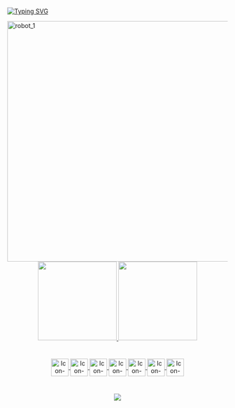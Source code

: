 #

[![Typing SVG](https://readme-typing-svg.demolab.com?font=Fira+Code&size=17&duration=3000&pause=1000&color=691AF7&width=435&lines=%C2%A1Hola!+%C2%A1bienvenido+a+mi+perfil+de+Github!;Hello!+Welcome+to+my+Github+profile!;Ol%C3%A1!+Bem-vindo+ao+meu+perfil+do+Github!;+%E4%BD%A0%E5%A5%BD%EF%BC%81%E6%AC%A2%E8%BF%8E%E6%9D%A5%E5%88%B0%E6%88%91%E7%9A%84+Github+%E4%B8%AA%E4%BA%BA%E8%B5%84%E6%96%99%EF%BC%81;%E3%81%93%E3%82%93%E3%81%AB%E3%81%A1%E3%81%AF%EF%BC%81%E7%A7%81%E3%81%AEGithub%E3%83%97%E3%83%AD%E3%83%95%E3%82%A3%E3%83%BC%E3%83%AB%E3%81%B8%E3%82%88%E3%81%86%E3%81%93%E3%81%9D%EF%BC%81;%E1%9A%BB%E1%9B%9F%E1%9B%9A%E1%9A%A8!+%E1%9B%92%E1%9B%96%E1%9A%BE%E1%9A%B9%E1%9B%96%E1%9A%BE%E1%9B%8F%E1%9B%9F+%E1%9B%96%E1%9B%AB%E1%9A%A2%E1%9B%81+%E1%9B%97%E1%9B%81+%E1%9B%88%E1%9A%B1%E1%9B%81%E1%9B%9A%E1%9A%A0%E1%9B%9F%E1%9A%B1+%E1%9B%9F%E1%9A%A0+%E1%9A%B7%E1%9A%A2%E1%9B%92%E1%9A%BB!+;Jived+fox+nymph+grabs+quick+waltz)](https://git.io/typing-svg)

<img src="https://images-wixmp-ed30a86b8c4ca887773594c2.wixmp.com/f/12cbe8a4-f55c-4b40-85bb-d8e1405e7b84/derewio-1d534a30-bf98-4e95-b876-267b0bfea1a1.gif?token=eyJ0eXAiOiJKV1QiLCJhbGciOiJIUzI1NiJ9.eyJzdWIiOiJ1cm46YXBwOjdlMGQxODg5ODIyNjQzNzNhNWYwZDQxNWVhMGQyNmUwIiwiaXNzIjoidXJuOmFwcDo3ZTBkMTg4OTgyMjY0MzczYTVmMGQ0MTVlYTBkMjZlMCIsIm9iaiI6W1t7InBhdGgiOiJcL2ZcLzEyY2JlOGE0LWY1NWMtNGI0MC04NWJiLWQ4ZTE0MDVlN2I4NFwvZGVyZXdpby0xZDUzNGEzMC1iZjk4LTRlOTUtYjg3Ni0yNjdiMGJmZWExYTEuZ2lmIn1dXSwiYXVkIjpbInVybjpzZXJ2aWNlOmZpbGUuZG93bmxvYWQiXX0.MAHYh1Xpqjv-R0cSZtCRbmyO13JzitShLyOvTdYtJ9g" in-width="400px" max-width="550px" width="550px" align="right" alt="robot_1">

#
<!-- <H3> HI! I'M ANDRÉS🖥🤖</H3>
🎓👨🏽‍🎓 Studant in analysis and systems development at Ninth of July University.<br>
🤖💻 Future machine learning engineer.<br>
📊📈 Now i'm learning about data analyses and data engineering. -->
<br>
<br>
<br>

#
<div align="center">
  <a href="https://github.com/Andres620">
  <img height="180em" src="https://github-readme-stats.vercel.app/api?username=Andres620&hide=contribs&count_private=true&show_icons=true&theme=tokyonight&bg_color=00000000"/>
  <img height="180em" src="https://github-readme-stats.vercel.app/api/top-langs/?username=Andres620&layout=compact&langs_count=7&theme=transparent&hide_progress=truet"/>
</div>
  
 #
    
  <div align="center">
  <img align="center" alt="Icon-PY" height="40" width="40" src="https://cdn.jsdelivr.net/gh/devicons/devicon/icons/python/python-original.svg" />
  <img align="center" alt="Icon-GO" height="40" width="40" src="https://cdn.jsdelivr.net/gh/devicons/devicon/icons/go/go-original.svg" />
  <img align="center" alt="Icon-ICON" height="40" width="40" src="https://cdn.jsdelivr.net/gh/devicons/devicon/icons/mysql/mysql-original.svg" />
  <img align="center" alt="Icon-CSHARP" height="40" width="40" src="https://cdn.jsdelivr.net/gh/devicons/devicon/icons/csharp/csharp-original.svg" />
  <img align="center" alt="Icon-JAVASCRIPT" height="40" width="40" src="https://cdn.jsdelivr.net/gh/devicons/devicon/icons/javascript/javascript-plain.svg" />
   <img align="center" alt="Icon-JAVA" height="40" width="40" src="https://cdn.jsdelivr.net/gh/devicons/devicon/icons/java/java-original.svg" />
  <img align="center" alt="Icon-ANGULAR" height="40" width="40" src="https://cdn.jsdelivr.net/gh/devicons/devicon/icons/angularjs/angularjs-original.svg" />
  </div>
  
#

<div align='center'>

![](https://i.pinimg.com/originals/c2/2c/19/c22c19cc168d733849b69c70d19167f0.gif)

 <!-- <i>"We are here to make a difference in the universe, otherwise why be here?!"
  
  Steve Jobs</i> -->
</div>
 
 #
